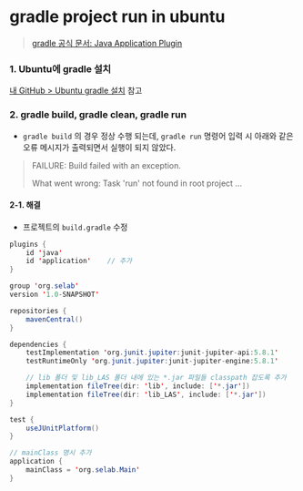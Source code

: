 # gradle project run in ubuntu

> [gradle 공식 문서: Java Application Plugin](https://docs.gradle.org/current/userguide/application_plugin.html)



### 1. Ubuntu에 gradle 설치

[내 GitHub > Ubuntu gradle 설치](https://github.com/Moojun/TIL/blob/main/Server/Ubuntu/Ubuntu%20gradle%20%EC%84%A4%EC%B9%98.md) 참고





### 2. gradle build, gradle clean, gradle run

* `gradle build` 의 경우 정상 수행 되는데, `gradle run` 명령어 입력 시 아래와 같은 오류 메시지가 출력되면서 실행이 되지 않았다. 

> FAILURE: Build failed with an exception.
>
> What went wrong: Task 'run' not found in root project ...



#### 2-1. 해결

* 프로젝트의 `build.gradle` 수정

```java
plugins {
    id 'java'
    id 'application'	// 추가
}

group 'org.selab'
version '1.0-SNAPSHOT'

repositories {
    mavenCentral()
}

dependencies {
    testImplementation 'org.junit.jupiter:junit-jupiter-api:5.8.1'
    testRuntimeOnly 'org.junit.jupiter:junit-jupiter-engine:5.8.1'

    // lib 폴더 및 lib_LAS 폴더 내에 있는 *.jar 파일들 classpath 잡도록 추가
    implementation fileTree(dir: 'lib', include: ['*.jar'])
    implementation fileTree(dir: 'lib_LAS', include: ['*.jar'])
}

test {
    useJUnitPlatform()
}

// mainClass 명시 추가
application {
    mainClass = 'org.selab.Main'
}
```

